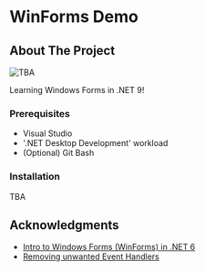 # WinForms Demo

## About The Project

![TBA](./project.gif)

Learning Windows Forms in .NET 9!

### Prerequisites

* Visual Studio
* '.NET Desktop Development' workload
* (Optional) Git Bash

### Installation

TBA

## Acknowledgments

* [Intro to Windows Forms (WinForms) in .NET 6](https://www.youtube.com/watch?v=0zLZQesgV5o)
* [Removing unwanted Event Handlers](https://www.youtube.com/watch?v=i_iKKjepQKA)